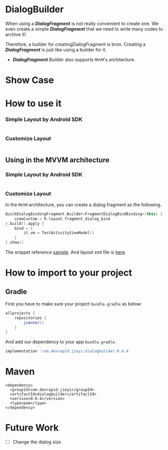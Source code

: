 # DialogBuilder

When using a **_DialogFragment_** is not really convenient to create one. We even create a simple
**_DialogFragment_** that we need to write many codes to archive it!

Therefore, a builder for creatingDialogFragment is bron. Creating a **_DialogFragment_** is just like
using a builder for it.

- **_DialogFragment_** Builder also supports `MVVM`'s architecture.

# Show Case

# How to use it

### Simple Layout by Android SDK

```kotlin
```

### Customize Layout

```kotlin
```

## Using in the MVVM architecture

### Simple Layout by Android SDK

```kotlin
```

### Customize Layout

In the `MVVM` architecture, you can create a dialog fragment as the following.

```kotlin
QuickDialogBindingFragment.Builder<FragmentDialogBindBinding>(this) {
    viewCustom = R.layout.fragment_dialog_bind
}.build().apply {
    bind = {
        it.vm = TestActivityViewModel()
    }
}.show()
```

The snippet reference
[sample](https://github.com/pokk/DialogBuilder/blob/68f396812c9f4059d3b5b7cd4e64bc28e6585c4e/sample/src/main/java/com/devrapid/sample/TestActivity.kt#L24-L30).
And layout xml file is
[here](https://github.com/pokk/DialogBuilder/blob/68f396812c9f4059d3b5b7cd4e64bc28e6585c4e/sample/src/main/res/layout/fragment_dialog_bind.xml#L9).

# How to import to your project

## Gradle

First you have to make sure your project `bundle.gradle` as below:

```gradle
allprojects {
    repositories {
        jcenter()
    }
}
```

And add our dependency to your app `bundle.gradle`.

```gradle
implementation 'com.devrapid.jieyi:dialogbuilder:0.0.4'
```

# Maven

```maven
<dependency>
  <groupId>com.devrapid.jieyi</groupId>
  <artifactId>dialogbuilder</artifactId>
  <version>0.0.4</version>
  <type>pom</type>
</dependency>
```

# Future Work

- [ ] Change the dialog size
